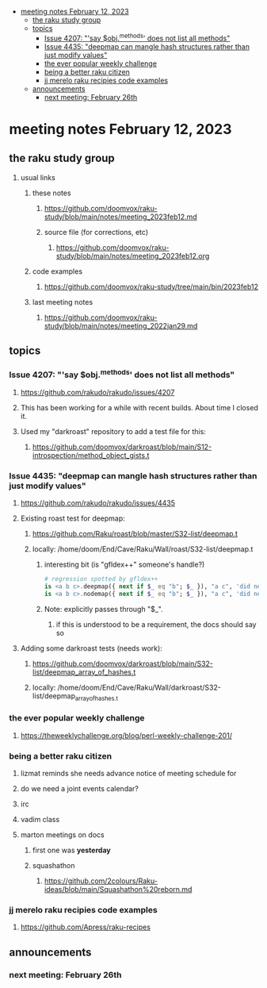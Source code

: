 - [meeting notes February 12, 2023](#orgb0b8b4e)
  - [the raku study group](#orgc7ca6fe)
  - [topics](#orgbaaf05e)
    - [Issue 4207: "'say $obj.<sup>methods</sup>' does not list all methods"](#org00af65a)
    - [Issue 4435: "deepmap can mangle hash structures rather than just modify values"](#orgea19a6a)
    - [the ever popular weekly challenge](#org58ee76d)
    - [being a better raku citizen](#orgf91595d)
    - [jj merelo raku recipies code examples](#org757c50a)
  - [announcements](#org1bb8d77)
    - [next meeting: February 26th](#org4648c46)


<a id="orgb0b8b4e"></a>

# meeting notes February 12, 2023


<a id="orgc7ca6fe"></a>

## the raku study group

1.  usual links

    1.  these notes
    
        1.  <https://github.com/doomvox/raku-study/blob/main/notes/meeting_2023feb12.md>
        
        2.  source file (for corrections, etc)
        
            1.  <https://github.com/doomvox/raku-study/blob/main/notes/meeting_2023feb12.org>
    
    2.  code examples
    
        1.  <https://github.com/doomvox/raku-study/tree/main/bin/2023feb12>
    
    3.  last meeting notes
    
        1.  <https://github.com/doomvox/raku-study/blob/main/notes/meeting_2022jan29.md>


<a id="orgbaaf05e"></a>

## topics


<a id="org00af65a"></a>

### Issue 4207: "'say $obj.<sup>methods</sup>' does not list all methods"

1.  <https://github.com/rakudo/rakudo/issues/4207>

2.  This has been working for a while with recent builds.  About time I closed it.

3.  Used my "darkroast" repository to add a test file for this:

    1.  <https://github.com/doomvox/darkroast/blob/main/S12-introspection/method_object_gists.t>


<a id="orgea19a6a"></a>

### Issue 4435: "deepmap can mangle hash structures rather than just modify values"

1.  <https://github.com/rakudo/rakudo/issues/4435>

2.  Existing roast test for deepmap:

    1.  <https://github.com/Raku/roast/blob/master/S32-list/deepmap.t>
    
    2.  locally: /home/doom/End/Cave/Raku/Wall/roast/S32-list/deepmap.t
    
        1.  interesting bit (is "gfldex++" someone's handle?)
        
            ```raku
            # regression spotted by gfldex++
            is <a b c>.deepmap({ next if $_ eq "b"; $_ }), "a c", 'did next work';
            is <a b c>.nodemap({ next if $_ eq "b"; $_ }), "a c", 'did next work';
            ```
        
        2.  Note: explicitly passes through "$\_".
        
            1.  if this is understood to be a requirement, the docs should say so

3.  Adding some darkroast tests (needs work):

    1.  <https://github.com/doomvox/darkroast/blob/main/S32-list/deepmap_array_of_hashes.t>
    
    2.  locally: /home/doom/End/Cave/Raku/Wall/darkroast/S32-list/deepmap<sub>array</sub><sub>of</sub><sub>hashes.t</sub>


<a id="org58ee76d"></a>

### the ever popular weekly challenge

1.  <https://theweeklychallenge.org/blog/perl-weekly-challenge-201/>


<a id="orgf91595d"></a>

### being a better raku citizen

1.  lizmat reminds she needs advance notice of meeting schedule for

2.  do we need a joint events calendar?

3.  irc

4.  vadim class

5.  marton meetings on docs

    1.  first one was **yesterday**
    
    2.  squashathon
    
        1.  <https://github.com/2colours/Raku-ideas/blob/main/Squashathon%20reborn.md>


<a id="org757c50a"></a>

### jj merelo raku recipies code examples

1.  <https://github.com/Apress/raku-recipes>


<a id="org1bb8d77"></a>

## announcements


<a id="org4648c46"></a>

### next meeting: February 26th
